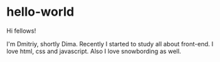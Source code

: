 # hello-world

Hi fellows!

I'm Dmitriy, shortly Dima. 
Recently I started to study all about front-end.
I love html, css and javascript.
Also I love snowbording as well.

